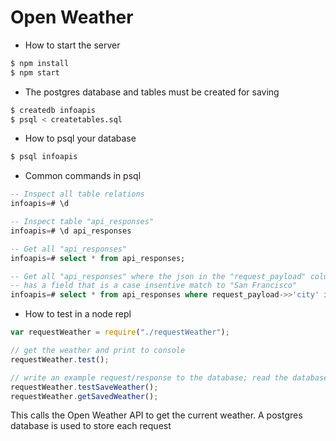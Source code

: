 # Open Weather

- How to start the server
```bash
$ npm install
$ npm start
```
- The postgres database and tables must be created for saving
```bash
$ createdb infoapis
$ psql < createtables.sql
```

- How to psql your database
```bash
$ psql infoapis
```

- Common commands in psql
```sql
-- Inspect all table relations
infoapis=# \d

-- Inspect table "api_responses"
infoapis=# \d api_responses

-- Get all "api_responses"
infoapis=# select * from api_responses;

-- Get all "api_responses" where the json in the "request_payload" column called "city" 
-- has a field that is a case insentive match to "San Francisco"
infoapis=# select * from api_responses where request_payload->>'city' ilike 'San Francisco';
```
- How to test in a node repl
```javascript
var requestWeather = require("./requestWeather");

// get the weather and print to console
requestWeather.test();

// write an example request/response to the database; read the database
requestWeather.testSaveWeather();
requestWeather.getSavedWeather();
```

This calls the Open Weather API to get the current weather.
A postgres database is used to store each request

